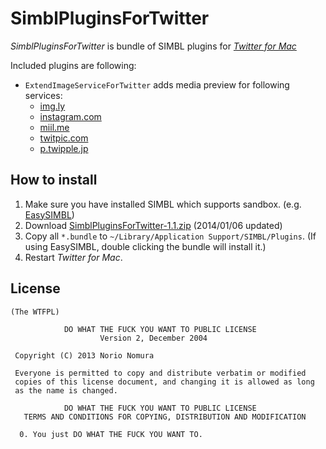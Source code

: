SimblPluginsForTwitter
======================
*SimblPluginsForTwitter* is bundle of SIMBL plugins for [*Twitter for Mac*](https://itunes.apple.com/jp/app/twitter/id409789998?mt=12)

Included plugins are  following:

- `ExtendImageServiceForTwitter` adds media preview for following services:
    - [img.ly](http://img.ly)
    - [instagram.com](http://instagram.com)
    - [miil.me](http://miil.me)
    - [twitpic.com](http://twitpic.com)
    - [p.twipple.jp](http://p.twipple.jp)

How to install
--------------
1. Make sure you have installed SIMBL which supports sandbox. (e.g. [EasySIMBL](https://github.com/norio-nomura/EasySIMBL))
2. Download [SimblPluginsForTwitter-1.1.zip](http://github.com/norio-nomura/SimblPluginsForTwitter/releases/download/1.1/SimblPluginsForTwitter-1.1.zip) (2014/01/06 updated)
3. Copy all `*.bundle` to `~/Library/Application Support/SIMBL/Plugins`.
   (If using EasySIMBL, double clicking the bundle will install it.)
4. Restart *Twitter for Mac*.

License
-------
	(The WTFPL)
	
	            DO WHAT THE FUCK YOU WANT TO PUBLIC LICENSE
	                    Version 2, December 2004
	
	 Copyright (C) 2013 Norio Nomura
	
	 Everyone is permitted to copy and distribute verbatim or modified
	 copies of this license document, and changing it is allowed as long
	 as the name is changed.
	
	            DO WHAT THE FUCK YOU WANT TO PUBLIC LICENSE
	   TERMS AND CONDITIONS FOR COPYING, DISTRIBUTION AND MODIFICATION
	
	  0. You just DO WHAT THE FUCK YOU WANT TO.
